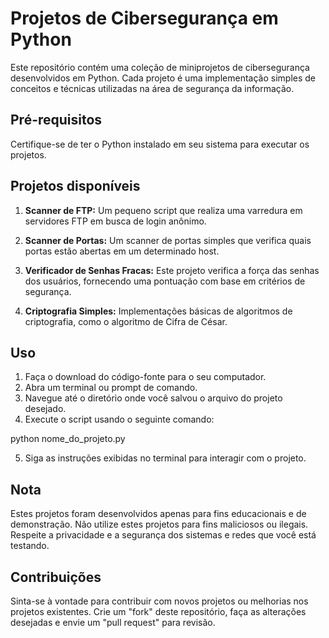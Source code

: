# Projetos de Cibersegurança em Python

Este repositório contém uma coleção de miniprojetos de cibersegurança desenvolvidos em Python. Cada projeto é uma implementação simples de conceitos e técnicas utilizadas na área de segurança da informação.

## Pré-requisitos

Certifique-se de ter o Python instalado em seu sistema para executar os projetos.

## Projetos disponíveis

1. **Scanner de FTP:** Um pequeno script que realiza uma varredura em servidores FTP em busca de login anônimo.

2. **Scanner de Portas:** Um scanner de portas simples que verifica quais portas estão abertas em um determinado host.

3. **Verificador de Senhas Fracas:** Este projeto verifica a força das senhas dos usuários, fornecendo uma pontuação com base em critérios de segurança.

4. **Criptografia Simples:** Implementações básicas de algoritmos de criptografia, como o algoritmo de Cifra de César.

## Uso

1. Faça o download do código-fonte para o seu computador.
2. Abra um terminal ou prompt de comando.
3. Navegue até o diretório onde você salvou o arquivo do projeto desejado.
4. Execute o script usando o seguinte comando:

python nome_do_projeto.py

5. Siga as instruções exibidas no terminal para interagir com o projeto.

## Nota

Estes projetos foram desenvolvidos apenas para fins educacionais e de demonstração. Não utilize estes projetos para fins maliciosos ou ilegais. Respeite a privacidade e a segurança dos sistemas e redes que você está testando.

## Contribuições

Sinta-se à vontade para contribuir com novos projetos ou melhorias nos projetos existentes. Crie um "fork" deste repositório, faça as alterações desejadas e envie um "pull request" para revisão.
